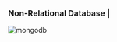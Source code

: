 ### Non-Relational Database  | 

![mongodb](/Users/apple/Dropbox/SereneField3/Blog/image/mongodb.png)

